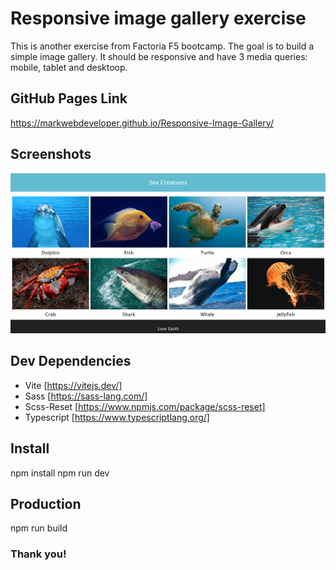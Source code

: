 # Responsive image gallery exercise

This is another exercise from Factoria F5 bootcamp. The goal is to build a simple image gallery. It should be responsive and have 3 media queries: mobile, tablet and desktoop.

## GitHub Pages Link

https://markwebdeveloper.github.io/Responsive-Image-Gallery/

## Screenshots

![Screenshot](src/assets/screenshots/screenshot-desktop.png)

## Dev Dependencies

- Vite [https://vitejs.dev/]
- Sass [https://sass-lang.com/] 
- Scss-Reset [https://www.npmjs.com/package/scss-reset]
- Typescript [https://www.typescriptlang.org/]

## Install

npm install
npm run dev

## Production

npm run build

### Thank you!